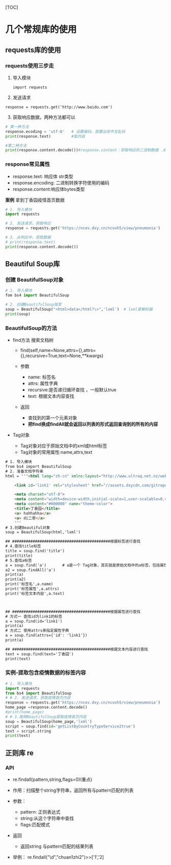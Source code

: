 [TOC]

# 几个常规库的使用

## requests库的使用

###  requests使用三步走

1. 导入模块

   `import requests`

2.  发送请求

   ```response = requests.get('http://www.baidu.com')```

3.  获取响应数据，两种方法都可以

   ```python
   # 第一种方法
   response.ecoding = 'utf-8'   # 设置编码，放置出现中文乱码
   print(response.text)         #取内容
   
   #第二种方法
   print(response.content.decode())#response.content：获取响应的二进制数据 .decode()默认以utf8进行解码 .decode(encoding='gbk'),也可自行指定解码方式
   ```

### response常见属性

- response.text: 响应体 str类型
- response.encoding: 二进制转换字符使用的编码
- response.content:响应体bytes类型

**案例** 拿到丁香园疫情首页数据



```python
# 1. 导入模块
import requests

# 2. 发送请求，获取响应
response = requests.get('https://ncov.dxy.cn/ncovh5/view/pneumonia')

# 3. 从响应中，获取数据
# print(response.text)
print(response.content.decode())
```





## Beautiful Soup库



### 创建 BeautifulSoup对象

```python
# 1. 导入模块
fom bs4 import BeautifulSoup

# 2. 创建BeautifulSoup独享
soup = BeautifulSoup("<html>data</html?\>",'lxml')  # lxml是解析器
print(soup)
```



### BeautifulSoup的方法

- find方法 搜索文档树

  - find(self,name=None,attrs={},attrs={},recursive=True,text=None,**kwargs)
  - 参数
    * name: 标签名
    * attrs: 属性字典
    * recursive:是否递归循环查找  ，一般默认true
    * text: 根据文本内容查找

  - 返回
    - 查找到的第一个元素对象
    - **把find换成findAll就会返回以列表的形式返回查询到的所有的内容**

- Tag对象
  - Tag对象对应于原始文档中的xml或html标签
  - Tag对象的常用属性:name,attrs,text

```html
# 1. 导入模块
from bs4 import BeautifulSoup
# 2. 准备文档字符串
html = '''<html lang="zh-cn" xmlns:layout="http://www.ultraq.net.nz/web/thymeleaf/layout" style="filter: none;"><head>

    <link id='link1' rel="stylesheet" href="//assets.dxycdn.com/gitrepo/ncov-mobile/dist/umi.bundle.css?t=1600936564209">

    <meta charset="utf-8">
    <meta content="width=device-width,initial-scale=1,user-scalable=0,viewport-fit=cover" name="viewport">
    <meta content="#000000" name="theme-color">
    <title>丁香园</title>
    <a> hahhahha</a>
    <a> di二哥</a>
    '''
# 3.创建Beautiful对象
soup = BeautifulSoup(html,'lxml')

## ###########################################根据标签进行查找
# 4.查找title标签
title = soup.find('title')
print(title)
# 5.查找a标签
a = soup.find('a')       # a是一个 Tag对象，其实就是原始文档中的a标签，包括属性和内容
a2 = soup.findAll('a')
print(a)
print(a2)
print('标签名',a.name)
print('标签属性',a.attrs)
print('标签文本内容',a.text)



## ###########################################根据属性进行查找
# 方式一 查找id为link1的标签
a = soup.find(id='link1')
print(a)
# 方式二 使用attrs来指定属性字典
a = soup.find(attrs={'id': 'link1'})
print(a)

## ###########################################根据文本内容进行查找
text = soup.find(text='丁香园')
print(text)
```



### 实例-提取包含疫情数据的标签内容

```python
# 1. 导入模块
import requests
from bs4 import BeautifulSoup
# # 2. 发送请求，获取疫情首页内容
response = requests.get('https://ncov.dxy.cn/ncovh5/view/pneumonia')
home_page =response.content.decode()                                    #首页文本字符串
#print(home_page)
# # 3.使用BeautifulSoup提取疫情首页内容
soup = BeautifulSoup(home_page,'lxml')
script = soup.find(id='getListByCountryTypeService2true')              #提取包含疫情数据的标签
text = script.string                                                   #提取标签里的内容
print(text)
```

## 正则库 re

### API

- re.findall(pattern,string,flags=0)(重点)
- 作用：扫描整个string字符串，返回所有与pattern匹配的列表
- 参数：
  - pattern: 正则表达式
  - string:从这个字符串中查找
  - flags:匹配模式

- 返回
  - 返回string 与pattern匹配的结果列表
- 举例： re.findall("\d","chuan1zhi2")>>['1','2]

























































































































